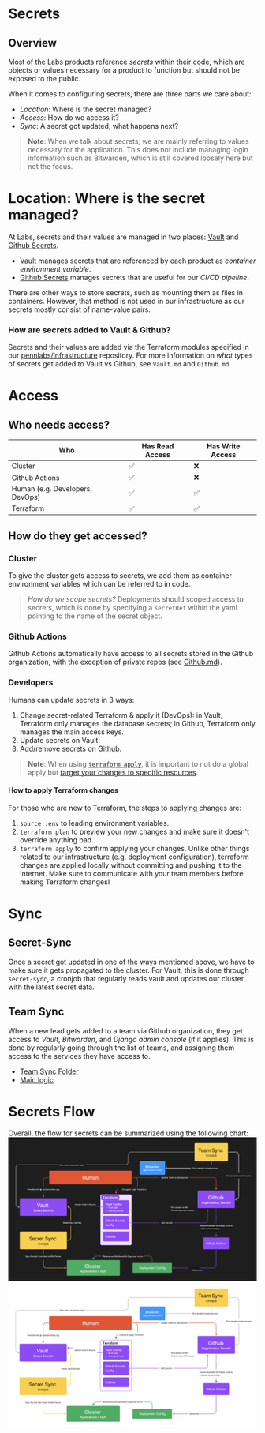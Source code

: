 # Secrets
## Overview
Most of the Labs products reference *secrets* within their code, which are objects or values necessary for a product to function but should not be exposed to the public.

When it comes to configuring secrets, there are three parts we care about:

- *Location*: Where is the secret managed?
- *Access*: How do we access it?
- *Sync*: A secret got updated, what happens next?

> **Note**: When we talk about secrets, we are mainly referring to values necessary for the application. This does not include managing login information such as Bitwarden, which is still covered loosely here but not the focus.

# Location: Where is the secret managed?
At Labs, secrets and their values are managed in two places: [Vault](Vault.md) and [Github Secrets](Github.md).

- [Vault](Vault.md) manages secrets that are referenced by each product as *container environment variable*.
- [Github Secrets](Github.md) manages secrets that are useful for our *CI/CD pipeline*.

There are other ways to store secrets, such as mounting them as files in containers. However, that method is not used in our infrastructure as our secrets mostly consist of name-value pairs.

### How are secrets added to Vault & Github?
Secrets and their values are added via the Terraform modules specified in our [pennlabs/infrastructure](https://github.com/pennlabs/infrastructure) repository. For more information on *what* types of secrets get added to Vault vs Github, see `Vault.md` and `Github.md`.

# Access

## Who needs access?

| Who  | Has Read Access | Has Write Access |
| ------------- | ------------- | ------------- |
| Cluster  | :white_check_mark: | :x: |
| Github Actions | :white_check_mark:  | :x: |
| Human (e.g. Developers, DevOps) | :white_check_mark:  | :white_check_mark: |
| Terraform | :white_check_mark: | :white_check_mark: |

## How do they get accessed?
### Cluster
To give the cluster gets access to secrets, we add them as container environment variables which can be referred to in code.

> *How do we scope secrets?* Deployments should scoped access to secrets, which is done by specifying a `secretRef` within the yaml pointing to the name of the secret object.

### Github Actions
Github Actions automatically have access to all secrets stored in the Github organization, with the exception of private repos (see [Github.md](Github.md)).

### Developers
Humans can update secrets in 3 ways:
1. Change secret-related Terraform & apply it (DevOps): in Vault, Terraform only manages the database secrets; in Github, Terraform only manages the main access keys.
2. Update secrets on Vault.
3. Add/remove secrets on Github.

> **Note**: When using [`terraform apply`](https://www.terraform.io/cli/commands/apply), it is important to not do a global apply but [target your changes to specific resources](https://learn.hashicorp.com/tutorials/terraform/resource-targeting?in=terraform/state). 

#### How to apply Terraform changes
For those who are new to Terraform, the steps to applying changes are:
1. `source .env` to leading environment variables.
2. `terraform plan` to preview your new changes and make sure it doesn't override anything bad.
3. `terraform apply` to confirm applying your changes.
Unlike other things related to our infrastructure (e.g. deployment configuration), terraform changes are applied locally without committing and pushing it to the internet. Make sure to communicate with your team members before making Terraform changes!

# Sync
## Secret-Sync
Once a secret got updated in one of the ways mentioned above, we have to make sure it gets propagated to the cluster. For Vault, this is done through `secret-sync`, a cronjob that regularly reads vault and updates our cluster with the latest secret data.

## Team Sync
When a new lead gets added to a team via Github organization, they get access to *Vault*, *Bitwarden*, and *Django admin console* (if it applies). This is done by regularly going through the list of teams, and assigning them access to the services they have access to.
- [Team Sync Folder](../../docker/team-sync)
- [Main logic](../../docker/team-sync/sync/sync.py)

# Secrets Flow
Overall, the flow for secrets can be summarized using the following chart:
![Secrets Flow](img/secrets-flow-dark.png#gh-dark-mode-only)
![Secrets Flow](img/secrets-flow-light.png#gh-light-mode-only)